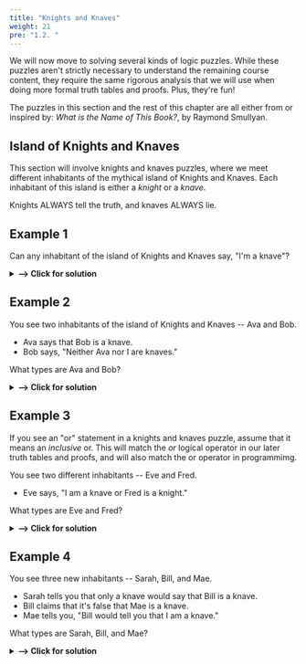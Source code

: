 ```yaml
---
title: "Knights and Knaves"
weight: 21
pre: "1.2. "
---
```


We will now move to solving several kinds of logic puzzles. While these puzzles aren't strictly necessary to understand the remaining course content, they require the same rigorous analysis that we will use when doing more formal truth tables and proofs. Plus, they're fun!

The puzzles in this section and the rest of this chapter are all either from or inspired by: *What is the Name of This Book?*, by Raymond Smullyan.

## Island of Knights and Knaves

This section will involve knights and knaves puzzles, where we meet different inhabitants of the mythical island of Knights and Knaves. Each inhabitant of this island is either a *knight* or a *knave*.

Knights ALWAYS tell the truth, and knaves ALWAYS lie.

## Example 1

Can any inhabitant of the island of Knights and Knaves say, "I'm a knave"?

<details>
    <summary> <b> --> Click for solution </b></summary>


No! A knight couldn't make that statement, as knights always tell the truth. And a knave couldn't make that statement either, since it would be true -- and knaves always lie.


</details>

## Example 2

You see two inhabitants of the island of Knights and Knaves -- Ava and Bob.

- Ava says that Bob is a knave.
- Bob says, "Neither Ava nor I are knaves."

What types are Ava and Bob?

<details>
    <summary> <b> --> Click for solution </b></summary>

Suppose Ava is a knight. Then her statement must be true, so Bob must be a knave. In this case, Bob's statement would be a lie (since he is a knave), which is what we want.

Let's make sure there aren't any other answers that work.

Suppose instead that Ava is a knave. Then her statement must be a lie, so Bob must be a knight. This would mean that Bob's statement should be true, but it's not -- Ava *is* a knave.

We can conclude that Ava is a knight and Bob is a knave.

</details>

## Example 3

If you see an "or" statement in a knights and knaves puzzle, assume that it means an *inclusive* or. This will match the *or* logical operator in our later truth tables and proofs, and will also match the or operator in programmimg.

You see two different inhabitants -- Eve and Fred.

- Eve says, "I am a knave or Fred is a knight."

What types are Eve and Fred?

<details>
    <summary> <b> --> Click for solution </b></summary>

Suppose first that Eve is a knight. Then her statement must be true. Since she isn't a knave, the only way for her statement to be true is if Fred is a knight.

Let's make sure there aren't any other answers that work.

Suppose instead that Eve is a knave. Already we are in trouble -- Eve's statement is already true no matter what type Fred is. Since Eve would lie if she was a knave, we know she must not be knave.

We can conclude that Eve and Fred are both knights.

</details>

## Example 4

You see three new inhabitants -- Sarah, Bill, and Mae.

- Sarah tells you that only a knave would say that Bill is a knave.
- Bill claims that it's false that Mae is a knave.
- Mae tells you, "Bill would tell you that I am a knave."

What types are Sarah, Bill, and Mae?

<details>
    <summary> <b> --> Click for solution </b></summary>

Before starting on this puzzle, it might help to rephrase Sarah's and Bill's statements. Sarah's statement that only a knave would say that Bill is knave is really saying that it is FALSE that Bill is a knave (since knaves lie). Another way to say it's false that Bill is a knave is to say that Bill is a knight. Similarly, we can rewrite Bill's statemnet to say that Mae is a knight.

Now we have the following statements:

- Sarah tells you that Bill is a knight.
- Bill claims that Mae is a knight.
- Mae tells you, "Bill would tell you that I am a knave."

Suppose Sarah is a knight. Then her statement is true, so Bill must also be a knight. This would mean Bill's statement would also be true, so Mae is a knight as well. But Mae says that Bill would say she's a knave, and that's not true -- Bill would truthfully say that Mae is a knight.

Suppose instead that Sarah is a knave. Then her statement is false, so Bill must be a knave. This would make Bill's claim false as well, so Mae must be a knave. Mae knows that Bill would say she was a knight (since Bill is a knave, and would lie), and if Mae was a knave then she would indeed lie and say that Bill would say she was a knave.

We can conclude that all three are knaves.

</details>


